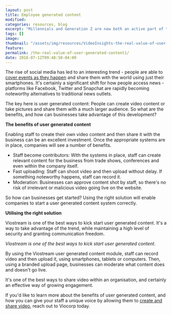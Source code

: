 ```yaml
---
layout: post
title: Employee generated content
modified:
categories: resources, blog
excerpt: "Millennials and Generation Z are now both an active part of the workforce. Are there ways to connect with these new workers in more meaningful ways?"
tags: []
image:
thumbnail: "/assets/img/resources/VideoInsights-the-real-value-of-user-generated-content.jpg"
feature:
permalink: /the-real-value-of-user-generated-content1/
date: 2016-07-12T09:48:50-04:00
---
```


<p class="p1"><span class="s1">The rise of social media has led to an interesting trend - people are able to <a href="http://viocorp.com/events/"><span class="s2">cover events as they happen</span></a> and share them with the world using just their smartphones. It's certainly a significant shift for how people access news - platforms like Facebook, Twitter and Snapchat are rapidly becoming noteworthy alternatives to traditional news outlets.</span></p>
<p class="p1"><span class="s1">The key here is user generated content: People can create video content or take pictures and share them with a much larger audience. So what are the benefits, and how can businesses take advantage of this development?</span></p>
<p class="p1"><span class="s1"><b>The benefits of user generated content</b></span></p>
<p class="p1"><span class="s1">Enabling staff to create their own video content and then share it with the business can be an excellent investment. Once the appropriate systems are in place, companies will see a number of benefits.</span></p>

<ul class="ul1">
 	<li class="li3"><span class="s1">Staff become contributors: With the systems in place, staff can create relevant content for the business from trade shows, conferences and even within the company itself.</span></li>
 	<li class="li3"><span class="s1">Fast uploading: Staff can shoot video and then upload without delay. If something noteworthy happens, staff can record it.</span></li>
 	<li class="li3"><span class="s1">Moderation: Businesses can approve content shot by staff, so there's no risk of irrelevant or malicious video going live on the website.</span></li>
</ul>
<p class="p1"><span class="s1">So how can businesses get started? Using the right solution will enable companies to start a user generated content system correctly.</span></p>
<p class="p1"><span class="s1"><b>Utilising the right solution</b></span></p>
<p class="p1"><span class="s1">Viostream is one of the best ways to kick start user generated content. It's a way to take advantage of the trend, while maintaining a high level of security and granting communication freedom.</span></p>
<p class="p2"><span class="s1"><i>Viostream is one of the best ways to kick start user generated content.</i></span></p>
<p class="p1"><span class="s1">By using the Viostream user generated content module, staff can record video and then upload it, using smartphones, tablets or computers. Then, using a branded upload page, businesses can moderate what content does and doesn't go live.</span></p>
<p class="p1"><span class="s1">It's one of the best ways to share video within an organisation, and certainly an effective way of growing engagement.</span></p>
<p class="p1"><span class="s1">If you'd like to learn more about the benefits of user generated content, and how you can give your staff a unique voice by allowing them to <a href="http://viocorp.com/internal-communications/"><span class="s2">create and share video</span></a>, reach out to Viocorp today.</span></p>